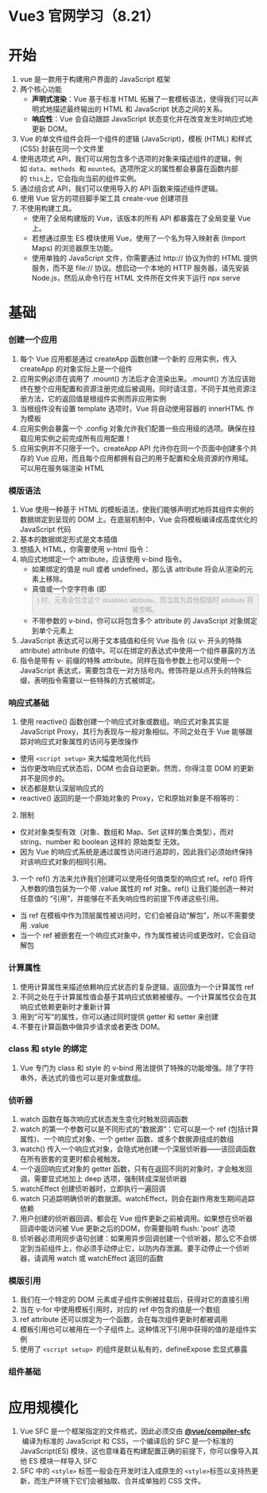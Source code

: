 # Vue3 官网学习（8.21）

# 开始

1. vue 是一款用于构建用户界面的 JavaScript 框架
2. 两个核心功能
    - **声明式渲染**：Vue 基于标准 HTML 拓展了一套模板语法，使得我们可以声明式地描述最终输出的 HTML 和 JavaScript 状态之间的关系。
    - **响应性**：Vue 会自动跟踪 JavaScript 状态变化并在改变发生时响应式地更新 DOM。
3. Vue 的单文件组件会将一个组件的逻辑 (JavaScript)，模板 (HTML) 和样式 (CSS) 封装在同一个文件里
4. 使用选项式 API，我们可以用包含多个选项的对象来描述组件的逻辑，例如 `data`、`methods`
 和 `mounted`。选项所定义的属性都会暴露在函数内部的 `this`上，它会指向当前的组件实例。
5. 通过组合式 API，我们可以使用导入的 API 函数来描述组件逻辑。
6. 使用 Vue 官方的项目脚手架工具 create-vue 创建项目
7. 不使用构建工具。
    - 使用了全局构建版的 Vue，该版本的所有 API 都暴露在了全局变量 Vue 上。
    - 若想通过原生 ES 模块使用 Vue，使用了一个名为导入映射表 (Import Maps) 的浏览器原生功能。
    - 使用单独的 JavaScript 文件，你需要通过 http:// 协议为你的 HTML 提供服务，而不是 file:// 协议。想启动一个本地的 HTTP 服务器，请先安装 Node.js，然后从命令行在 HTML 文件所在文件夹下运行 npx serve

# 基础
### 创建一个应用
1. 每个 Vue 应用都是通过 createApp 函数创建一个新的 应用实例，传入 createApp 的对象实际上是一个组件
2. 应用实例必须在调用了 .mount() 方法后才会渲染出来。.mount() 方法应该始终在整个应用配置和资源注册完成后被调用。同时请注意，不同于其他资源注册方法，它的返回值是根组件实例而非应用实例
3. 当根组件没有设置 template 选项时，Vue 将自动使用容器的 innerHTML 作为模板
4. 应用实例会暴露一个 .config 对象允许我们配置一些应用级的选项。确保在挂载应用实例之前完成所有应用配置！
5. 应用实例并不只限于一个。createApp API 允许你在同一个页面中创建多个共存的 Vue 应用，而且每个应用都拥有自己的用于配置和全局资源的作用域。可以用在服务端渲染 HTML

### 模版语法
1. Vue 使用一种基于 HTML 的模板语法，使我们能够声明式地将其组件实例的数据绑定到呈现的 DOM 上。在底层机制中，Vue 会将模板编译成高度优化的 JavaScript 代码
2. 基本的数据绑定形式是文本插值
3. 想插入 HTML，你需要使用 v-html 指令：
4. 响应式地绑定一个 attribute，应该使用 v-bind 指令。
    - 如果绑定的值是 null 或者 undefined，那么该 attribute 将会从渲染的元素上移除。
    - 真值或一个空字符串 (即 <button disabled="">) 时，元素会包含这个 disabled attribute。而当其为其他假值时 attribute 将被忽略。
    - 不带参数的 v-bind，你可以将包含多个 attribute 的 JavaScript 对象绑定到单个元素上
5. JavaScript 表达式可以用于文本插值和任何 Vue 指令 (以 v- 开头的特殊 attribute) attribute 的值中。可以在绑定的表达式中使用一个组件暴露的方法
6. 指令是带有 v- 前缀的特殊 attribute。同样在指令参数上也可以使用一个 JavaScript 表达式，需要包含在一对方括号内。修饰符是以点开头的特殊后缀，表明指令需要以一些特殊的方式被绑定。

### 响应式基础
1. 使用 reactive() 函数创建一个响应式对象或数组。响应式对象其实是 JavaScript Proxy，其行为表现与一般对象相似。不同之处在于 Vue 能够跟踪对响应式对象属性的访问与更改操作
- 使用 `<script setup>` 来大幅度地简化代码
- 当你更改响应式状态后，DOM 也会自动更新。然而，你得注意 DOM 的更新并不是同步的。
- 状态都是默认深层响应式的
- reactive() 返回的是一个原始对象的 Proxy，它和原始对象是不相等的：
2. 限制
- 仅对对象类型有效（对象、数组和 Map、Set 这样的集合类型），而对 string、number 和 boolean 这样的 原始类型 无效。
- 因为 Vue 的响应式系统是通过属性访问进行追踪的，因此我们必须始终保持对该响应式对象的相同引用。
3. 一个 ref() 方法来允许我们创建可以使用任何值类型的响应式 ref。ref() 将传入参数的值包装为一个带 .value 属性的 ref 对象。ref() 让我们能创造一种对任意值的 “引用”，并能够在不丢失响应性的前提下传递这些引用。
- 当 ref 在模板中作为顶层属性被访问时，它们会被自动“解包”，所以不需要使用 .value
- 当一个 ref 被嵌套在一个响应式对象中，作为属性被访问或更改时，它会自动解包

### 计算属性
1. 使用计算属性来描述依赖响应式状态的复杂逻辑，返回值为一个计算属性 ref
2. 不同之处在于计算属性值会基于其响应式依赖被缓存。一个计算属性仅会在其响应式依赖更新时才重新计算
3. 用到“可写”的属性，你可以通过同时提供 getter 和 setter 来创建
4. 不要在计算函数中做异步请求或者更改 DOM。

### class 和 style 的绑定
1. Vue 专门为 class 和 style 的 v-bind 用法提供了特殊的功能增强。除了字符串外，表达式的值也可以是对象或数组。

### 侦听器
1. watch 函数在每次响应式状态发生变化时触发回调函数
2. watch 的第一个参数可以是不同形式的“数据源”：它可以是一个 ref (包括计算属性)、一个响应式对象、一个 getter 函数、或多个数据源组成的数组
3. watch() 传入一个响应式对象，会隐式地创建一个深层侦听器——该回调函数在所有嵌套的变更时都会被触发。
4. 一个返回响应式对象的 getter 函数，只有在返回不同的对象时，才会触发回调，需要显式地加上 deep 选项，强制转成深层侦听器
5. watchEffect 创建侦听器时，立即执行一遍回调
6. watch 只追踪明确侦听的数据源。watchEffect，则会在副作用发生期间追踪依赖
7. 用户创建的侦听器回调，都会在 Vue 组件更新之前被调用。如果想在侦听器回调中能访问被 Vue 更新之后的DOM，你需要指明 flush: 'post' 选项
8. 侦听器必须用同步语句创建：如果用异步回调创建一个侦听器，那么它不会绑定到当前组件上，你必须手动停止它，以防内存泄漏。要手动停止一个侦听器，请调用 watch 或 watchEffect 返回的函数

### 模版引用
1. 我们在一个特定的 DOM 元素或子组件实例被挂载后，获得对它的直接引用
2. 当在 v-for 中使用模板引用时，对应的 ref 中包含的值是一个数组
3. ref attribute 还可以绑定为一个函数，会在每次组件更新时都被调用
4. 模板引用也可以被用在一个子组件上。这种情况下引用中获得的值的是组件实例
5. 使用了 `<script setup> `的组件是默认私有的，defineExpose 宏显式暴露

### 组件基础

# 应用规模化

1. Vue SFC 是一个框架指定的文件格式，因此必须交由 **[@vue/compiler-sfc](https://github.com/vuejs/core/tree/main/packages/compiler-sfc)**
 编译为标准的 JavaScript 和 CSS，一个编译后的 SFC 是一个标准的 JavaScript(ES) 模块，这也意味着在构建配置正确的前提下，你可以像导入其他 ES 模块一样导入 SFC
2. SFC 中的 `<style>` 标签一般会在开发时注入成原生的 `<style>`标签以支持热更新，而生产环境下它们会被抽取、合并成单独的 CSS 文件。